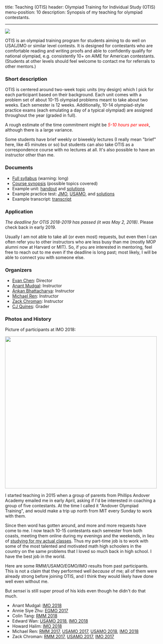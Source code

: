 title: Teaching (OTIS)
header: Olympiad Training for Individual Study (OTIS)
menu-position: 10
description: Synopsis of my teaching for olympiad contestants.

---

<img src="static/calvin-education.gif" />

OTIS is an olympiad training program for students
aiming to do well on USA(J)MO or similar level contests.
It is designed for contestants who are
comfortable reading and writing proofs
and able to confidently qualify for national olympiad,
e.g. consistently 10+ on AIME for American contestants.
(Students at other levels should feel welcome to contact
me for referrals to other mentors.)

### Short description

OTIS is centered around two-week topic units (my design)
which I pick for each participant based on their background.
Each unit comes with a problem set
of about 10-15 olympiad problems meant to take about two weeks.
Each semester is 12 weeks.
Additionally, 10-14 olympiad-style practice exams
(each emulating a day of a typical olympiad)
are assigned throughout the year (graded in full).

A rough estimate of the time commitment might be
<span style="color:red;">*5-10 hours per week*</span>,
although there is a large variance.

Some students have brief weekly or biweekly lectures
(I really mean "brief" here, like 45 minutes or so)
but students can also take OTIS as a correspondence course
with no lectures at all.
It's also possible to have an instructor other than me.

### Documents

* [Full syllabus](upload/otis-syllabus.pdf) (warning: long)
* [Course synopsis][unitlist] (possible topics covered)
* Example unit: [handout][sample-DNY] and [solutions][sample-DNYsol]
* Example practice test: [JMO][sample-jmo], [USAMO][sample-usamo], and [solutions][sample-sol]
* Example transcript: [transcript][sample-zack]

[sample-DNY]: static/otis-samples/DNY-ntconstruct.pdf
[sample-DNYsol]: static/otis-samples/DNY-sol-ntconstruct.pdf
[sample-jmo]: static/otis-samples/Exam-Sample-08-JMO.pdf
[sample-usamo]: static/otis-samples/Exam-Sample-08-USAMO.pdf
[sample-sol]: static/otis-samples/Exam-Sample-08-Soln.pdf
[sample-zack]: static/otis-samples/zack-local.pdf
[unitlist]: static/otis-samples/synopsis.html

### Application

*The deadline for OTIS 2018-2019 has passed (it was May 2, 2018)*.
Please check back in early 2019.

[form]: https://goo.gl/forms/himGptArWuVhlFdv2

<!--

Here is the [link to request form][form], due **May 2, 2018**.
I select a handful of individuals from the many requests
in mid-May of each year, after the grading of USAMO.

You can now submit requests for the 2018 - 2019 school year
(to begin in September 2018).
For OTIS 2018-2019, please submit requests by May 2, 2018.
The form asks for the following information:

* Your name, grade, school, and time zone
* Your anticipated availabilities on each of Monday, Tuesday, Wednesday, Thursday
* Any relevant contest history or scores
* Subject preferences, like "strong geo, weak algebra"
* Goals for the year, like "qualify for MOP"

[The form][form] will let you edit your responses after submission.
In particular, you can submit the form early and then edit it after
the USA(J)MO in April with your estimated scores.

-->

Usually I am not able to take all (or even most) requests, but even then
I can often refer you to other instructors who are less busy than me
(mostly MOP alumni now at Harvard or MIT).
So, if you are interested in mentoring,
feel free to reach out to me even if the deadline is long past;
most likely, I will be able to connect you with someone else.

### Organizers

* [Evan Chen](http://web.evanchen.cc): Director
* [Anant Mudgal][anantIMO]: Instructor
* [Ankan Bhattacharya][ankanIMO]: Instructor
* [Michael Ren][mrenIMO]: Instructor
* [Zack Chroman][zackIMO]: Instructor
* [CJ Quines](http://cjquines.com/): Grader

### Photos and History

Picture of participants at IMO 2018:

<img src="static/otis-imo-2018.png" width="500">

I started teaching in 2015 when a group of parents
from Phillips Andover Academy emailed me in early April,
asking if I'd be interested in coaching a group of five contestants.
At the time I called it "Andover Olympiad Training",
and would make a trip up north from MIT every Sunday to work with them.

Since then word has gotten around,
and more and more requests have come to me.
I now teach 10-15 contestants each semester from both coasts,
meeting them online during my evenings and the weekends,
in lieu of [studying for my actual classes][gir].
Thus my part-time job is to work with some of the
most talented and motivated math high schoolers in the country
on the same problems that I loved so much back in high school.
I have the best job in the world.

Here are some RMM/USAMO/EGMO/IMO results from past participants.
This is not a claim that they performed well *because* of me;
all of them were already strong before joining OTIS,
and I think they would likely have done well even without me.

But *sensei* is still super proud of his kids even
though he didn't do that much.

+ Anant Mudgal: [IMO 2018][anantIMO]
+ Annie Siye Zhu: [EGMO 2017][szhuEGMO]
+ Colin Tang: [RMM 2018][rmm18]
+ Edward Wan: [USAMO 2018][usamo18], [IMO 2018][edwanIMO]
+ Howard Halim: [IMO 2018][howardIMO]
+ Michael Ren: [RMM 2017][rmm17], [USAMO 2017][usamo17], [USAMO 2018][usamo18], [IMO 2018][mrenIMO]
+ Zack Chroman: [RMM 2017][rmm17], [USAMO 2017][usamo17], [IMO 2017][zackIMO]

[rmm17]: http://rmms.lbi.ro/rmm2017/index.php?id=results_math
[usamo17]: http://www.maa.org/sites/default/files/HonorableMentions2017.pdf
[rmm18]: http://rmms.lbi.ro/rmm2018/index.php?id=results_math
[usamo18]: http://www.maa.org/sites/default/files/pdf/AMC/usamo/2018/USAMOWinners.pdf
[howardIMO]: https://www.imo-official.org/participant_r.aspx?id=28475
[edwanIMO]: https://www.imo-official.org/participant_r.aspx?id=28236
[szhuEGMO]: https://www.egmo.org/people/person1022/

[gir]: http://catalog.mit.edu/mit/undergraduate-education/general-institute-requirements/

[ankanIMO]: https://www.imo-official.org/participant_r.aspx?id=26643
[anantIMO]: https://www.imo-official.org/participant_r.aspx?id=25764
[mrenIMO]:  https://www.imo-official.org/participant_r.aspx?id=28394
[zackIMO]:  https://www.imo-official.org/participant_r.aspx?id=27374
